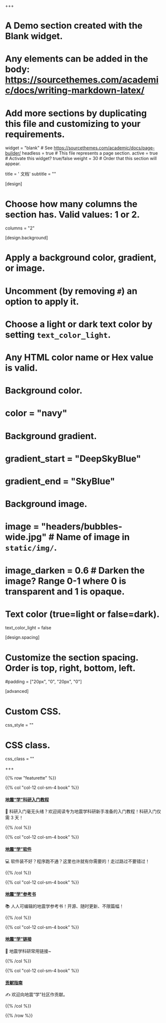 +++
# A Demo section created with the Blank widget.
# Any elements can be added in the body: https://sourcethemes.com/academic/docs/writing-markdown-latex/
# Add more sections by duplicating this file and customizing to your requirements.

widget = "blank"  # See https://sourcethemes.com/academic/docs/page-builder/
headless = true  # This file represents a page section.
active = true  # Activate this widget? true/false
weight = 30  # Order that this section will appear.

title = '<i class="fas fa-book"></i> 文档'
subtitle = ""

[design]
  # Choose how many columns the section has. Valid values: 1 or 2.
  columns = "2"

[design.background]
  # Apply a background color, gradient, or image.
  #   Uncomment (by removing `#`) an option to apply it.
  #   Choose a light or dark text color by setting `text_color_light`.
  #   Any HTML color name or Hex value is valid.

  # Background color.
  # color = "navy"

  # Background gradient.
  # gradient_start = "DeepSkyBlue"
  # gradient_end = "SkyBlue"

  # Background image.
  # image = "headers/bubbles-wide.jpg"  # Name of image in `static/img/`.
  # image_darken = 0.6  # Darken the image? Range 0-1 where 0 is transparent and 1 is opaque.

  # Text color (true=light or false=dark).
  text_color_light = false

[design.spacing]
  # Customize the section spacing. Order is top, right, bottom, left.
  #padding = ["20px", "0", "20px", "0"]

[advanced]
 # Custom CSS.
 css_style = ""

 # CSS class.
 css_class = ""

+++

{{% row "featurette" %}}

{{% col "col-12 col-sm-4 book" %}}
<div class="featurette-icon">
  <a href="https://seismo-learn.org/seismology101/" target="_blank">
    <i class="fas fa-rocket fa-lg"></i>
    <h4>地震“学”科研入门教程</h4>
  </a>
</div>

🚀 科研入门毫无头绪？欢迎阅读专为地震学科研新手准备的入门教程！科研入门仅需 3 天！

[<i class="fas fa-home fa-xl mr-2"></i>](https://seismo-learn.org/seismology101/)
[<i class="fab fa-github fa-xl mr-2"></i>](https://github.com/seismo-learn/seismology101)
[<i class="fas fa-bug fa-xl mr-2"></i>](https://github.com/seismo-learn/seismology101/issues)
[<i class="fas fa-comment fa-xl mr-2"></i>](https://github.com/seismo-learn/seismology101/discussions)

{{% /col %}}

{{% col "col-12 col-sm-4 book" %}}
<div class="featurette-icon">
  <a href="https://seismo-learn.org/software/" target="_blank">
    <i class="fas fa-laptop-code fa-lg"></i>
    <h4>地震“学”软件</h4>
  </a>
</div>

💻 软件装不好？程序跑不通？这里也许就有你需要的！走过路过不要错过！

[<i class="fas fa-home fa-xl mr-2"></i>](https://seismo-learn.org/software/)
[<i class="fab fa-github fa-xl mr-2"></i>](https://github.com/seismo-learn/software)
[<i class="fas fa-bug fa-xl mr-2"></i>](https://github.com/seismo-learn/software/issues)
[<i class="fas fa-comment fa-xl mr-2"></i>](https://github.com/seismo-learn/software/discussions)
{{% /col %}}

{{% col "col-12 col-sm-4 book" %}}
<div class="featurette-icon">
  <a href="https://seismo-learn.org/seismology/" target="_blank">
    <i class="fas fa-book-reader fa-lg"></i>
    <h4>地震“学”参考书</h4>
  </a>
</div>

📚 人人可编辑的地震学参考书！开源、随时更新、不限篇幅！

[<i class="fas fa-home fa-xl mr-2"></i>](https://seismo-learn.org/seismology/)
[<i class="fab fa-github fa-xl mr-2"></i>](https://github.com/seismo-learn/seismology)
[<i class="fas fa-bug fa-xl mr-2"></i>](https://github.com/seismo-learn/seismology/issues)
[<i class="fas fa-comment fa-xl mr-2"></i>](https://github.com/seismo-learn/seismology/discussions)
{{% /col %}}

{{% col "col-12 col-sm-4 book" %}}
<div class="featurette-icon">
  <a href="https://seismo-learn.org/links/" target="_blank">
    <i class="fas fa-bookmark fa-lg"></i>
    <h4>地震“学”链接</h4>
  </a>
</div>

🔖 地震学科研常用链接~

[<i class="fas fa-home fa-xl mr-2"></i>](https://seismo-learn.org/links/)
[<i class="fab fa-github fa-xl mr-2"></i>](https://github.com/seismo-learn/links)
[<i class="fas fa-bug fa-xl mr-2"></i>](https://github.com/seismo-learn/links/issues)
{{% /col %}}

{{% col "col-12 col-sm-4 book" %}}
<div class="featurette-icon">
  <a href="https://seismo-learn.org/contributing/" target="_blank">
    <i class="fas fa-code-branch fa-lg"></i>
    <h4>贡献指南</h4>
  </a>
</div>

✍️ 欢迎向地震“学”社区作贡献。

[<i class="fas fa-home fa-xl mr-2"></i>](https://seismo-learn.org/contributing/)
[<i class="fab fa-github fa-xl mr-2"></i>](https://github.com/seismo-learn/contributing)
[<i class="fas fa-bug fa-xl mr-2"></i>](https://github.com/seismo-learn/contributing/issues)
{{% /col %}}

{{% /row %}}
